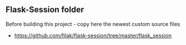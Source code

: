 ## Flask-Session folder

Before building this project - copy here the newest custom source files

- https://github.com/filak/flask-session/tree/master/flask_session
